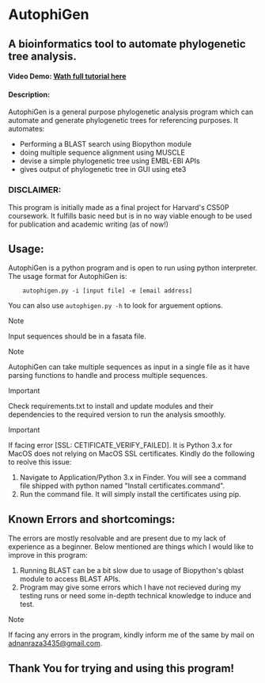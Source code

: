 # AutophiGen
## A bioinformatics tool to automate phylogenetic tree analysis.
#### Video Demo:  <a href = "https://youtu.be/Podl1cscvpE"> Wath full tutorial here</a>
#### Description:
AutophiGen is a general purpose phylogenetic analysis program which can automate and generate phylogenetic trees for referencing purposes. It automates:
* Performing a BLAST search using Biopython module
* doing multiple sequence alignment using MUSCLE
* devise a simple phylogenetic tree using EMBL-EBI APIs
* gives output of phylogenetic tree in GUI using ete3

### DISCLAIMER:
This program is initially made as a final project for Harvard's CS50P coursework. It fulfills basic need but is in no way viable enough to be used for publication and academic writing (as of now!)

## Usage:
AutophiGen is a python program and is open to run using python interpreter. The usage format for AutophiGen is: 
```
    autophigen.py -i [input file] -e [email address]
```
You can also use ```autophigen.py -h``` to look for arguement options.

> [!NOTE]
> Input sequences should be in a fasata file.

> [!NOTE]
> AutophiGen can take multiple sequences as input in a single file as it have parsing functions to handle and process multiple sequences.

> [!IMPORTANT]
> Check requirements.txt to install and update modules and their dependencies to the required version to run the analysis smoothly.

> [!IMPORTANT]
> If facing error [SSL: CETIFICATE_VERIFY_FAILED]. It is Python 3.x for MacOS does not relying on MacOS SSL certificates. Kindly do the following to reolve this issue:
> 1. Navigate to Application/Python 3.x in Finder. You will see a command file shipped with python named "Install certificates.command".
> 2. Run the command file. It will simply install the certificates using pip.

## Known Errors and shortcomings:
The errors are mostly resolvable and are present due to my lack of experience as a beginner. Below mentioned are things which I would like to improve in this program:
1. Running BLAST can be a bit slow due to usage of Biopython's qblast module to access BLAST APIs.
2. Program may give some errors which I have not recieved during my testing runs or need some in-depth technical knowledge to induce and test.

> [!NOTE]
> If facing any errors in the program, kindly inform me of the same by mail on adnanraza3435@gmail.com.

## Thank You for trying and using this program!


    